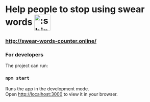 # Help people to stop using swear words  <img class="emoji" title=":shipit:" alt=":shipit:" src="https://github.githubassets.com/images/icons/emoji/speak_no_evil.png" height="50" width="50" align="absmiddle">
### http://swear-words-counter.online/




### For developers

The project can run:

### `npm start`
Runs the app in the development mode.\
Open [http://localhost:3000](http://localhost:3000) to view it in your browser.
